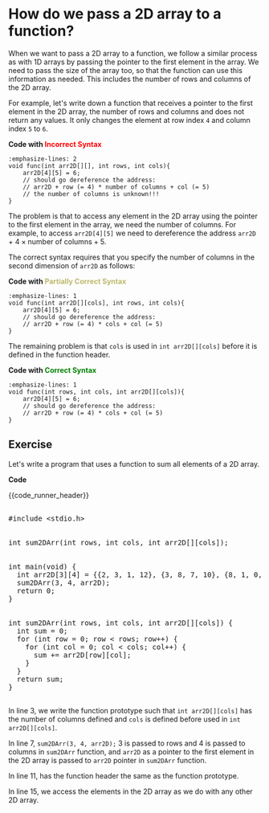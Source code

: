 # How do we pass a 2D array to a function?

When we want to pass a 2D array to a function, we follow a similar process as with 1D arrays by passing the pointer to the first element in the array. We need to pass the size of the array too, so that the function can use this information as needed. This includes the number of rows and columns of the 2D array.

For example, let's write down a function that receives a pointer to the first element in the 2D array, the number of rows and columns and does not return any values. It only changes the element at row index `4` and column index `5` to `6`.

**Code with <span style="color: red;">Incorrect Syntax</span>**

```{code-block} c
:emphasize-lines: 2
void func(int arr2D[][], int rows, int cols){
    arr2D[4][5] = 6; 
    // should go dereference the address:
    // arr2D + row (= 4) * number of columns + col (= 5)
    // the number of columns is unknown!!!
}
```

The problem is that to access any element in the 2D array using the pointer to the first element in the array, we need the number of columns. For example, to access `arr2D[4][5]` we need to dereference the address `arr2D` $+\mbox{ }4 \times \mbox{number of columns} + 5$.

The correct syntax requires that you specify the number of columns in the second dimension of `arr2D` as follows:

**Code with <span style="color: DarkKhaki;">Partially Correct Syntax</span>**

```{code-block} c
:emphasize-lines: 1
void func(int arr2D[][cols], int rows, int cols){
    arr2D[4][5] = 6; 
    // should go dereference the address:
    // arr2D + row (= 4) * cols + col (= 5)
}
```

The remaining problem is that `cols` is used in `int arr2D[][cols]` before it is defined in the function header.

**Code with <span style="color: green;">Correct Syntax</span>**

```{code-block} c
:emphasize-lines: 1
void func(int rows, int cols, int arr2D[][cols]){
    arr2D[4][5] = 6; 
    // should go dereference the address:
    // arr2D + row (= 4) * cols + col (= 5)
}
```


## Exercise

Let's write a program that uses a function to sum all elements of a 2D array. 

**Code**

{{code_runner_header}}
<pre class="code-runner-wrapper">
<code-runner language="c"  highlight-lines="3 7 11 15">
#include &lt;stdio.h&gt;
<br>
int sum2DArr(int rows, int cols, int arr2D[][cols]);
<br>
int main(void) {
  int arr2D[3][4] = {{2, 3, 1, 12}, {3, 8, 7, 10}, {8, 1, 0, 2}};
  sum2DArr(3, 4, arr2D);
  return 0;
}
<br>
int sum2DArr(int rows, int cols, int arr2D[][cols]) {
  int sum = 0;
  for (int row = 0; row < rows; row++) {
    for (int col = 0; col < cols; col++) {
      sum += arr2D[row][col];
    }
  }
  return sum;
}
</code-runner>
</pre>

In line $3$, we write the function prototype such that `int arr2D[][cols]` has the number of columns defined and `cols` is defined before used in `int arr2D[][cols]`.

In line $7$, `sum2DArr(3, 4, arr2D);` $3$ is passed to rows and $4$ is passed to columns in `sum2DArr` function, and `arr2D` as a pointer to the first element in the 2D array is passed to `arr2D` pointer in `sum2DArr` function.

In line $11$, has the function header the same as the function prototype.

In line $15$, we access the elements in the 2D array as we do with any other 2D array.
